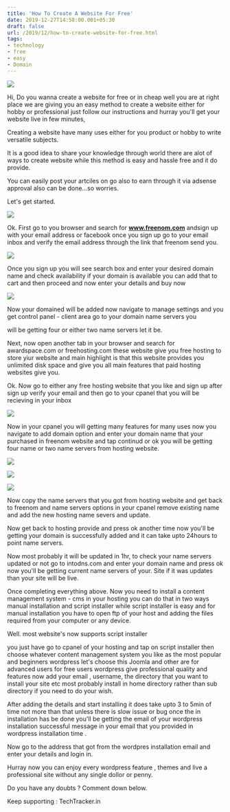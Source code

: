```yaml
---
title: 'How To Create A Website For Free'
date: 2019-12-27T14:58:00.001+05:30
draft: false
url: /2019/12/how-to-create-website-for-free.html
tags: 
- technology
- free
- easy
- Domain
---
```


  

[![](https://1.bp.blogspot.com/-r1iLiwEimLw/XgsFJRe2tzI/AAAAAAAAAaM/arskwjd0QccDmj9gnWMJKPj9TiehBbLLACLcBGAsYHQ/s320/IMG_20191231_135119_230.jpg)](https://1.bp.blogspot.com/-r1iLiwEimLw/XgsFJRe2tzI/AAAAAAAAAaM/arskwjd0QccDmj9gnWMJKPj9TiehBbLLACLcBGAsYHQ/s1600/IMG_20191231_135119_230.jpg)

  
Hi, Do you wanna create a website for free or in cheap well you are at right place we are giving you an easy method to create a website either for hobby or professional just follow our instructions and hurray you'll get your website live in few minutes,  

  

Creating a website have many uses either for you product or hobby to write versatile subjects.

  

It is a good idea to share your knowledge through world there are alot of ways to create website while this method is easy and hassle free and it do provide.  
  

You can easily post your artciles on go also to earn through it via adsense approval also can be done...so worries.

  

Let's get started.  
  

[![](https://1.bp.blogspot.com/-EnZz2VDwbzI/XgsFjsrTsfI/AAAAAAAAAaU/F5p_RnnfH2cTdKevWjGQzQty3RyanldzQCLcBGAsYHQ/s320/IMG_20191231_135315_867.jpg)](https://1.bp.blogspot.com/-EnZz2VDwbzI/XgsFjsrTsfI/AAAAAAAAAaU/F5p_RnnfH2cTdKevWjGQzQty3RyanldzQCLcBGAsYHQ/s1600/IMG_20191231_135315_867.jpg)

  

Ok. First go to you browser and search for **www.freenom.com** andsign up with your email address or facebook once you sign up go to your email inbox and verify the email address through the link that freenom send you.

  

  

[![](https://1.bp.blogspot.com/-aT7rykH2QlU/XgsF6qSbZnI/AAAAAAAAAag/M6LrX_uo0gcbG_Hj-loSSLqKBRRnfLw_wCEwYBhgL/s320/IMG_20191231_135446_181.jpg)](https://1.bp.blogspot.com/-aT7rykH2QlU/XgsF6qSbZnI/AAAAAAAAAag/M6LrX_uo0gcbG_Hj-loSSLqKBRRnfLw_wCEwYBhgL/s1600/IMG_20191231_135446_181.jpg)

  

Once you sign up you will see search box and enter your desired domain name and check availability if your domain is available you can add that to cart and then proceed and now enter your details and buy now  
  

[![](https://1.bp.blogspot.com/-M27axrJ_ml0/XgsGVJ6LYbI/AAAAAAAAAao/uJ-6NVwK120ilVZjlyq3vYIHUQQaKaLMwCLcBGAsYHQ/s320/IMG_20191231_135621_492.jpg)](https://1.bp.blogspot.com/-M27axrJ_ml0/XgsGVJ6LYbI/AAAAAAAAAao/uJ-6NVwK120ilVZjlyq3vYIHUQQaKaLMwCLcBGAsYHQ/s1600/IMG_20191231_135621_492.jpg)

  

Now your domained will be added now navigate to manage settings and you get control panel - client area go to your domain name servers you

will be getting four or either two name servers let it be.

  

Next, now open another tab in your browser and search for awardspace.com or freehosting.com these website give you free hosting to store yiur website and main highlight is that this website provides you unlimited disk space and give you all main features that paid hosting websites give you.

  

Ok. Now go to either any free hosting website that you like and sign up after sign up verify your email and then go to your cpanel that you will be recieving in your inbox  
  

[![](https://1.bp.blogspot.com/-lK0v6AopCrE/XgsHBlXU85I/AAAAAAAAAaw/_-GGW0D3RaoqJh7ibUaCFPRnmYo05DGVgCLcBGAsYHQ/s320/IMG_20191231_135923_436.jpg)](https://1.bp.blogspot.com/-lK0v6AopCrE/XgsHBlXU85I/AAAAAAAAAaw/_-GGW0D3RaoqJh7ibUaCFPRnmYo05DGVgCLcBGAsYHQ/s1600/IMG_20191231_135923_436.jpg)

  

Now in your cpanel you will getting many features for many uses now you navigate to add domain option and enter your domain name that your purchased in freenom website and tap continud or ok you will be getting four name or two name servers from hosting website.  
  

[![](https://1.bp.blogspot.com/-3f8vvXZBkNE/XgsHZ1UFuqI/AAAAAAAAAa8/M6R7uq4OIakoM2HPlVBsZniKLHK5DbbKwCLcBGAsYHQ/s320/IMG_20191231_140100_714.jpg)](https://1.bp.blogspot.com/-3f8vvXZBkNE/XgsHZ1UFuqI/AAAAAAAAAa8/M6R7uq4OIakoM2HPlVBsZniKLHK5DbbKwCLcBGAsYHQ/s1600/IMG_20191231_140100_714.jpg)

  

[![](https://1.bp.blogspot.com/-SSRwDR3TIuI/XgsHb_beHbI/AAAAAAAAAbA/FIotFSnaaIkcVhkkCyaCR9d9RVTCs_Z4QCLcBGAsYHQ/s320/IMG_20191231_140103_114.jpg)](https://1.bp.blogspot.com/-SSRwDR3TIuI/XgsHb_beHbI/AAAAAAAAAbA/FIotFSnaaIkcVhkkCyaCR9d9RVTCs_Z4QCLcBGAsYHQ/s1600/IMG_20191231_140103_114.jpg)

  

[![](https://1.bp.blogspot.com/-SSRwDR3TIuI/XgsHb_beHbI/AAAAAAAAAbA/FIotFSnaaIkcVhkkCyaCR9d9RVTCs_Z4QCLcBGAsYHQ/s320/IMG_20191231_140103_114.jpg)](https://1.bp.blogspot.com/-SSRwDR3TIuI/XgsHb_beHbI/AAAAAAAAAbA/FIotFSnaaIkcVhkkCyaCR9d9RVTCs_Z4QCLcBGAsYHQ/s1600/IMG_20191231_140103_114.jpg)

  

Now copy the name servers that you got from hosting website and get back to freenom and name servers options in your cpanel remove existing name and add the new hosting name severs and update.

  

Now get back to hosting provide and press ok another time now you'll be getting your domain is successfully added and it can take upto 24hours to point name servers.

  

Now most probably it will be updated in 1hr, to check your name servers updated or not go to intodns.com and enter your domain name and press ok now you'll be getting current name servers of your. Site if it was updates than your site will be live.

  

Once completing everything above. Now you need to install a content management system - cms in your hosting you can do that in two ways manual installation and script installer while script installer is easy and for manual installation you have to open ftp of your host and adding the files required from your computer or any device.

  

Well. most website's now supports script installer

you just have go to cpanel of your hosting and tap on script installer then choose whatever content management system you like as the most popular and beginners wordpress let's choose this Joomla and other are for advanced users for free users wordpress give professional quality and features now add your email , username, the directory that you want to install your site etc most probably install in home directory rather than sub directory if you need to do your wish. 

  

After adding the details and start installing it does take upto 3 to 5min of time not more than that unless there is slow issue or bug once the in installation has be done you'll be getting the email of your wordpress installation successful message in your email that you provided in wordpress installation time .

  

Now go to the address that got from the wordpres installation email and enter your details and login in. 

  

Hurray now you can enjoy every wordpress feature , themes and live a professional site without any single dollor or penny.

  

Do you have any doubts ? Comment down below.

  

Keep supporting : TechTracker.in